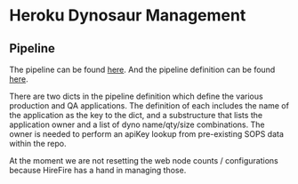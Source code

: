 # Heroku Dynosaur Management

## Pipeline
The pipeline can be found [here](https://cicd.odl.mit.edu/teams/infrastructure/pipelines/misc-heroku-dyno-management).
And the pipeline definition can be found [here](https://github.com/mitodl/ol-infrastructure/tree/main/src/ol_concourse/pipelines/infrastructure/heroku/pipeline.py).

There are two dicts in the pipeline definition which define the various production and QA applications. The definition of each includes the name of the application as the key to the dict, and a substructure that lists the application owner and a list of dyno name/qty/size combinations. The owner is needed to perform an apiKey lookup from pre-existing SOPS data within the repo.

At the moment we are not resetting the web node counts / configurations because HireFire has a hand in managing those.
